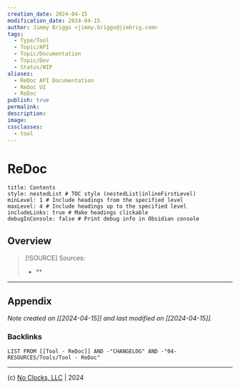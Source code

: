 ```yaml
---
creation_date: 2024-04-15
modification_date: 2024-04-15
author: Jimmy Briggs <jimmy.briggs@jimbrig.com>
tags:
  - Type/Tool
  - Topic/API
  - Topic/Documentation
  - Topic/Dev
  - Status/WIP
aliases:
  - ReDoc API Documentation
  - ReDoc UI
  - ReDoc
publish: true
permalink:
description:
image:
cssclasses:
  - tool
---
```



# ReDoc

```table-of-contents
title: Contents 
style: nestedList # TOC style (nestedList|inlineFirstLevel)
minLevel: 1 # Include headings from the specified level
maxLevel: 4 # Include headings up to the specified level
includeLinks: true # Make headings clickable
debugInConsole: false # Print debug info in Obsidian console
```

## Overview

> [!SOURCE] Sources:
> - **

***

## Appendix

*Note created on [[2024-04-15]] and last modified on [[2024-04-15]].*

### Backlinks

```dataview
LIST FROM [[Tool - ReDoc]] AND -"CHANGELOG" AND -"04-RESOURCES/Tools/Tool - ReDoc"
```

***

(c) [No Clocks, LLC](https://github.com/noclocks) | 2024